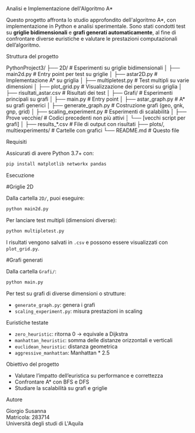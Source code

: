 Analisi e Implementazione dell'Algoritmo A*

Questo progetto affronta lo studio approfondito dell'algoritmo A*, con implementazione in Python e analisi sperimentale. Sono stati condotti test su **griglie bidimensionali** e **grafi generati automaticamente**, al fine di confrontare diverse euristiche e valutare le prestazioni computazionali dell’algoritmo.

Struttura del progetto

PythonProject3/
├── 2D/                         # Esperimenti su griglie bidimensionali
│   ├── main2d.py               # Entry point per test su griglie
│   ├── astar2D.py              # Implementazione A* su griglia
│   ├── multipletest.py         # Test multipli su varie dimensioni
│   ├── plot_grid.py            # Visualizzazione dei percorsi su griglia
│   ├── risultati_astar.csv     # Risultati dei test
│
├── Grafi/                      # Esperimenti principali su grafi
│   ├── main.py                 # Entry point
│   ├── astar_graph.py          # A* su grafi generici
│   ├── generate_graph.py       # Costruzione grafi (geo, gnk, gnp, grid)
│   ├── scaling_experiment.py   # Esperimenti di scalabilità
│
├── Prove vecchie/              # Codici precedenti non più attivi
│   └── [vecchi script per grafi]
│
├── results_*.csv               # File di output con risultati
├── plots/, multiexperiments/  # Cartelle con grafici
└── README.md                   # Questo file


Requisiti

Assicurati di avere Python 3.7+ con:
```bash
pip install matplotlib networkx pandas
```

Esecuzione

#Griglie 2D

Dalla cartella `2D/`, puoi eseguire:

```bash
python main2d.py
```

Per lanciare test multipli (dimensioni diverse):

```bash
python multipletest.py
```

I risultati vengono salvati in `.csv` e possono essere visualizzati con `plot_grid.py`.

#Grafi generati

Dalla cartella `Grafi/`:

```bash
python main.py
```

Per test su grafi di diverse dimensioni o strutture:

- `generate_graph.py`: genera i grafi
- `scaling_experiment.py`: misura prestazioni in scaling

Euristiche testate

- `zero_heuristic`: ritorna 0 → equivale a Dijkstra
- `manhattan_heuristic`: somma delle distanze orizzontali e verticali
- `euclidean_heuristic`: distanza geometrica
- `aggressive_manhattan`: Manhattan * 2.5 

Obiettivo del progetto

- Valutare l’impatto dell’euristica su performance e correttezza
- Confrontare A* con BFS e DFS
- Studiare la scalabilità su grafi e griglie

Autore

Giorgio Susanna  
Matricola: 283714  
Università degli studi di L'Aquila
